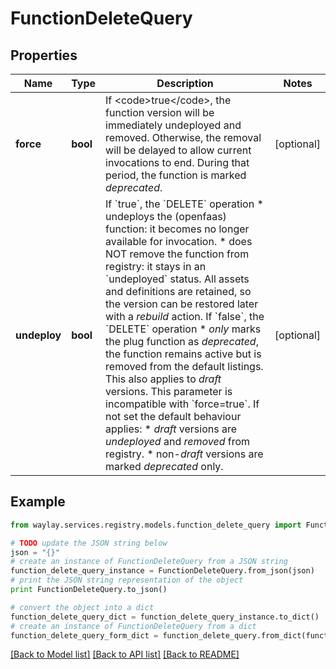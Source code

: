 # FunctionDeleteQuery


## Properties

Name | Type | Description | Notes
------------ | ------------- | ------------- | -------------
**force** | **bool** | If &lt;code&gt;true&lt;/code&gt;, the function version will be immediately undeployed and removed.  Otherwise, the removal will be delayed to allow current invocations to end. During that period, the function is marked _deprecated_. | [optional] 
**undeploy** | **bool** | If &#x60;true&#x60;, the &#x60;DELETE&#x60; operation * undeploys the (openfaas) function: it becomes no longer available for invocation. * does NOT remove the function from registry: it stays in an &#x60;undeployed&#x60; status.  All assets and definitions are retained, so the version can be restored later with a  _rebuild_ action.  If &#x60;false&#x60;, the &#x60;DELETE&#x60; operation * _only_ marks the plug function as _deprecated_, the function remains active but is removed from the default listings.   This also applies to _draft_ versions.  This parameter is incompatible with &#x60;force&#x3D;true&#x60;.  If not set the default behaviour applies: * _draft_ versions are _undeployed_ and _removed_ from registry. * non-_draft_ versions are marked _deprecated_ only. | [optional] 

## Example

```python
from waylay.services.registry.models.function_delete_query import FunctionDeleteQuery

# TODO update the JSON string below
json = "{}"
# create an instance of FunctionDeleteQuery from a JSON string
function_delete_query_instance = FunctionDeleteQuery.from_json(json)
# print the JSON string representation of the object
print FunctionDeleteQuery.to_json()

# convert the object into a dict
function_delete_query_dict = function_delete_query_instance.to_dict()
# create an instance of FunctionDeleteQuery from a dict
function_delete_query_form_dict = function_delete_query.from_dict(function_delete_query_dict)
```
[[Back to Model list]](../README.md#documentation-for-models) [[Back to API list]](../README.md#documentation-for-api-endpoints) [[Back to README]](../README.md)



